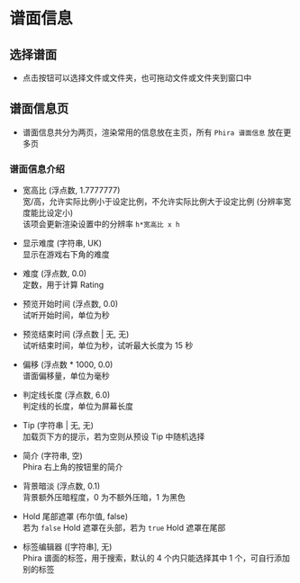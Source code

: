 # 谱面信息

## 选择谱面

- 点击按钮可以选择文件或文件夹，也可拖动文件或文件夹到窗口中

## 谱面信息页

- 谱面信息共分为两页，渲染常用的信息放在主页，所有 `Phira 谱面信息` 放在更多页

### 谱面信息介绍

- 宽高比 (浮点数, 1.7777777)  
  宽/高，允许实际比例小于设定比例，不允许实际比例大于设定比例 (分辨率宽度能比设定小)  
  该项会更新渲染设置中的分辨率 `h*宽高比 x h`

- 显示难度 (字符串, UK)  
  显示在游戏右下角的难度

- 难度 (浮点数, 0.0)  
  定数，用于计算 Rating

- 预览开始时间 (浮点数, 0.0)  
  试听开始时间，单位为秒

- 预览结束时间 (浮点数 | 无, 无)  
  试听结束时间，单位为秒，试听最大长度为 15 秒

- 偏移 (浮点数 * 1000, 0.0)  
  谱面偏移量，单位为毫秒

- 判定线长度 (浮点数, 6.0)  
  判定线的长度，单位为屏幕长度

- Tip (字符串 | 无, 无)  
  加载页下方的提示，若为空则从预设 Tip 中随机选择

- 简介 (字符串, 空)  
  Phira 右上角的按钮里的简介

- 背景暗淡 (浮点数, 0.1)  
  背景额外压暗程度，0 为不额外压暗，1 为黑色

- Hold 尾部遮罩 (布尔值, false)  
  若为 `false` Hold 遮罩在头部，若为 `true` Hold 遮罩在尾部

- 标签编辑器 ([字符串], 无)  
  Phira 谱面的标签，用于搜索，默认的 4 个内只能选择其中 1 个，可自行添加别的标签

